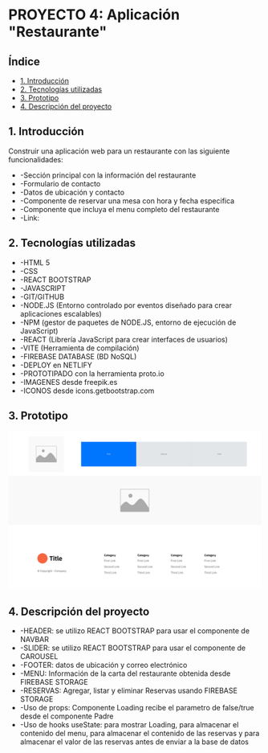 # PROYECTO 4: Aplicación "Restaurante"


## Índice
* [1. Introducción](#1-introducción)
* [2. Tecnologías utilizadas](#2-tecnologías-utilizadas)
* [3. Prototipo](#3-prototipo)
* [4. Descripción del proyecto](#4-descripción-del-proyecto)

## 1. Introducción
Construir una aplicación web para un restaurante con las siguiente funcionalidades:
* -Sección principal con la información del restaurante
* -Formulario de contacto
* -Datos de ubicación y contacto
* -Componente de reservar una mesa con hora y fecha especifica
* -Componente que incluya el menu completo del restaurante
* -Link: 


## 2. Tecnologías utilizadas
* -HTML 5
* -CSS
* -REACT BOOTSTRAP
* -JAVASCRIPT
* -GIT/GITHUB
* -NODE.JS (Entorno controlado por eventos diseñado para crear aplicaciones escalables)
* -NPM (gestor de paquetes de NODE.JS, entorno de ejecución de JavaScript)
* -REACT (Librería JavaScript para crear interfaces de usuarios)
* -VITE (Herramienta de compilación)
* -FIREBASE DATABASE (BD NoSQL)
* -DEPLOY en NETLIFY
* -PROTOTIPADO con la herramienta proto.io
* -IMAGENES desde freepik.es
* -ICONOS desde icons.getbootstrap.com


## 3. Prototipo
![Prototipo](/public/prototipo.png)


## 4. Descripción del proyecto
* -HEADER: se utilizo REACT BOOTSTRAP para usar el componente de NAVBAR
* -SLIDER: se utilizo REACT BOOTSTRAP para usar el componente de CAROUSEL
* -FOOTER: datos de ubicación y correo electrónico
* -MENU: Información de la carta del restaurante obtenida desde FIREBASE STORAGE
* -RESERVAS: Agregar, listar y eliminar Reservas usando FIREBASE STORAGE
* -Uso de props: Componente Loading recibe el parametro de false/true desde el componente Padre
* -Uso de hooks useState: para mostrar Loading, para almacenar el contenido del menu, para almacenar el contenido de las reservas y para almacenar el valor de las reservas antes de enviar a la base de datos 